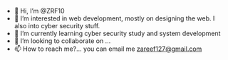 - 👋 Hi, I’m @ZRF10
- 👀 I’m interested in web development, mostly on designing the web. I also into cyber security stuff.
- 🌱 I’m currently learning cyber security study and system development
- 💞️ I’m looking to collaborate on ...
- 📫 How to reach me?... you can email me zareef127@gmail.com

<!---
ZRF10/ZRF10 is a ✨ special ✨ repository because its `README.md` (this file) appears on your GitHub profile.
You can click the Preview link to take a look at your changes.
--->
